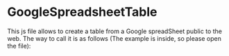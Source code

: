 # GoogleSpreadsheetTable
This js file allows to create a table from a Google spreadSheet public to the web. The way to call it is as follows (The example is inside, so please open the file):

<body>
<script src="tableGenGSS.js"></script>
<script type="text/javascript" >
//The script part has to be inside doby
var keyG="1esdfdsposSSDopsoe";//Your key, this is just an example key
TableG.init(keyG);//Send the key to the JS file
TableG.createTable(keyG);// Create the table
//The script loads the content into the div with id tableGSS
</script>

<div id="tableGSS">
</div>

</body>


